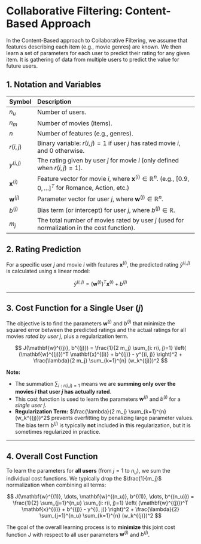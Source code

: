 # Collaborative Filtering: Content-Based Approach

In the Content-Based approach to Collaborative Filtering, we assume that features describing each item (e.g., movie genres) are known. We then learn a set of parameters for each user to predict their rating for any given item. It is gathering of data from multiple users to predict the value for future users.

## 1. Notation and Variables

| Symbol | Description |
| :--- | :--- |
| $n_u$ | Number of users. |
| $n_m$ | Number of movies (items). |
| $n$ | Number of features (e.g., genres). |
| $r(i, j)$ | Binary variable: $r(i, j) = 1$ if user $j$ has rated movie $i$, and $0$ otherwise. |
| $y^{(i, j)}$ | The rating given by user $j$ for movie $i$ (only defined when $r(i, j)=1$). |
| $\mathbf{x}^{(i)}$ | Feature vector for movie $i$, where $\mathbf{x}^{(i)} \in \mathbb{R}^n$. (e.g., $[0.9, 0, \dots]^T$ for Romance, Action, etc.) |
| $\mathbf{w}^{(j)}$ | Parameter vector for user $j$, where $\mathbf{w}^{(j)} \in \mathbb{R}^n$. |
| $b^{(j)}$ | Bias term (or intercept) for user $j$, where $b^{(j)} \in \mathbb{R}$. |
| $m_j$ | The total number of movies rated by user $j$ (used for normalization in the cost function). |

## 2. Rating Prediction

For a specific user $j$ and movie $i$ with features $\mathbf{x}^{(i)}$, the predicted rating $\hat{y}^{(i, j)}$ is calculated using a linear model:

$$
\hat{y}^{(i, j)} = (\mathbf{w}^{(j)})^T \mathbf{x}^{(i)} + b^{(j)}
$$

---

## 3. Cost Function for a Single User ($j$)

The objective is to find the parameters $\mathbf{w}^{(j)}$ and $b^{(j)}$ that minimize the squared error between the predicted ratings and the actual ratings for all movies *rated by user j*, plus a regularization term.

$$
J(\mathbf{w}^{(j)}, b^{(j)}) = \frac{1}{2 m_j} \sum_{i: r(i, j)=1} \left( (\mathbf{w}^{(j)})^T \mathbf{x}^{(i)} + b^{(j)} - y^{(i, j)} \right)^2 + \frac{\lambda}{2 m_j} \sum_{k=1}^{n} (w_k^{(j)})^2
$$

**Note:**
* The summation $\sum_{i: r(i, j)=1}$ means we are **summing only over the movies $i$ that user $j$ has actually rated**.
* This cost function is used to learn the parameters $\mathbf{w}^{(j)}$ and $b^{(j)}$ for a *single user j*.
* **Regularization Term:** $\frac{\lambda}{2 m_j} \sum_{k=1}^{n} (w_k^{(j)})^2$ prevents overfitting by penalizing large parameter values. The bias term $b^{(j)}$ is typically **not** included in this regularization, but it is sometimes regularized in practice.

---

## 4. Overall Cost Function

To learn the parameters for **all users** (from $j=1$ to $n_u$), we sum the individual cost functions. We typically drop the $\frac{1}{m_j}$ normalization when combining all terms:

$$
J(\mathbf{w}^{(1)}, \dots, \mathbf{w}^{(n_u)}, b^{(1)}, \dots, b^{(n_u)}) = \frac{1}{2} \sum_{j=1}^{n_u} \sum_{i: r(i, j)=1} \left( (\mathbf{w}^{(j)})^T \mathbf{x}^{(i)} + b^{(j)} - y^{(i, j)} \right)^2 + \frac{\lambda}{2} \sum_{j=1}^{n_u} \sum_{k=1}^{n} (w_k^{(j)})^2
$$

The goal of the overall learning process is to **minimize** this joint cost function $J$ with respect to all user parameters $\mathbf{w}^{(j)}$ and $b^{(j)}$.

